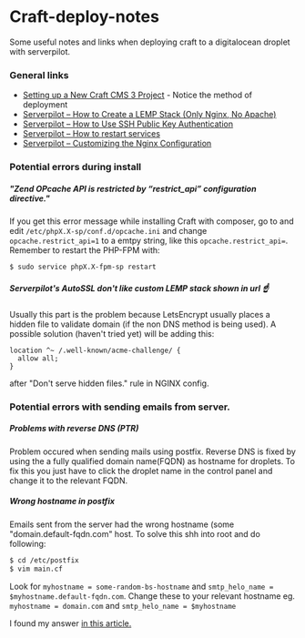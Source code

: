 # Craft-deploy-notes
Some useful notes and links when deploying craft to a digitalocean droplet with serverpilot.

### General links
* [Setting up a New Craft CMS 3 Project](https://nystudio107.com/blog/setting-up-a-craft-cms-3-project) - Notice the method of deployment
* [Serverpilot – How to Create a LEMP Stack (Only Nginx, No Apache)](https://serverpilot.io/community/articles/how-to-create-a-lemp-stack-only-nginx-no-apache.html)
* [Serverpilot – How to Use SSH Public Key Authentication](https://serverpilot.io/community/articles/how-to-use-ssh-public-key-authentication.html)
* [Serverpilot – How to restart services](https://serverpilot.io/community/articles/how-to-restart-services.html)
* [Serverpilot – Customizing the Nginx Configuration
](https://serverpilot.io/community/articles/customize-nginx-settings.html)

### Potential errors during install

##### "Zend OPcache API is restricted by “restrict_api” configuration directive."
If you get this error message while installing Craft with composer, go to and edit `/etc/phpX.X-sp/conf.d/opcache.ini` and change `opcache.restrict_api=1` to a emtpy string, like this `opcache.restrict_api=`. Remember to restart the PHP-FPM with: 
```sh
$ sudo service phpX.X-fpm-sp restart
```

##### Serverpilot's AutoSSL don't like custom LEMP stack shown in url ☝️
Usually this part is the problem because LetsEncrypt usually places a hidden file to validate domain (if the non DNS method is being used). A possible solution (haven't tried yet) will be adding this:  
```
location ^~ /.well-known/acme-challenge/ {
  allow all;
}
```
after "Don't serve hidden files." rule in NGINX config. 

### Potential errors with sending emails from server.

##### Problems with reverse DNS (PTR)
Problem occured when sending mails using postfix. Reverse DNS is fixed by using the a fully qualified domain name(FQDN) as hostname for droplets. To fix this you just have to click the droplet name in the control panel and change it to the relevant FQDN.

#####  Wrong hostname in postfix
Emails sent from the server had the wrong hostname (some "domain.default-fqdn.com" host. To solve this shh into root and do following: 
```sh
$ cd /etc/postfix
$ vim main.cf
```
Look for `myhostname = some-random-bs-hostname` and `smtp_helo_name = $myhostname.default-fqdn.com`. Change these to your relevant hostname eg. `myhostname = domain.com` and `smtp_helo_name = $myhostname`

I found my answer [in this article.](https://adigital.agency/blog/migrating-to-digital-ocean-sink-or-swim)

